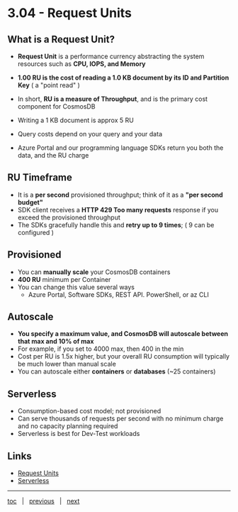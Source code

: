 # 3.04 - Request Units


## What is a Request Unit?

- **Request Unit** is a performance currency abstracting the system resources such as **CPU, IOPS, and Memory** 
- **1.00 RU is the cost of reading a 1.0 KB document by its ID and Partition Key** ( a "point read" )
- In short, **RU is a measure of Throughput**, and is the primary cost component for CosmosDB

- Writing a 1 KB document is approx 5 RU
- Query costs depend on your query and your data
- Azure Portal and our programming language SDKs return you both the data, and the RU charge

## RU Timeframe

- It is a **per second** provisioned throughput; think of it as a **"per second budget"**
- SDK client receives a **HTTP 429 Too many requests** response if you exceed the provisioned throughput
- The SDKs gracefully handle this and **retry up to 9 times**; ( 9 can be configured )

## Provisioned

- You can **manually scale** your CosmosDB containers
- **400 RU** minimum per Container
- You can change this value several ways
  - Azure Portal, Software SDKs, REST API. PowerShell, or az CLI

## Autoscale

- **You specify a maximum value, and CosmosDB will autoscale between that max and 10% of max**
- For example, if you set to 4000 max, then 400 in the min
- Cost per RU is 1.5x higher, but your overall RU consumption will typically be much lower than manual scale
- You can autoscale either **containers** or **databases** (~25 containers)

## Serverless

- Consumption-based cost model; not provisioned
- Can serve thousands of requests per second with no minimum charge and no capacity planning required
- Serverless is best for Dev-Test workloads

## Links

- [Request Units](https://docs.microsoft.com/en-us/azure/cosmos-db/request-units)
- [Serverless](https://docs.microsoft.com/en-us/azure/cosmos-db/serverless)

---

[toc](0_table_of_contents.md) &nbsp; |  &nbsp; [previous](3_03_partitioning.md) &nbsp; | &nbsp; [next](3_05_multi_region.md) &nbsp;
